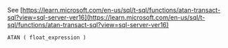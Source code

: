 See [https://learn.microsoft.com/en-us/sql/t-sql/functions/atan-transact-sql?view=sql-server-ver16](https://learn.microsoft.com/en-us/sql/t-sql/functions/atan-transact-sql?view=sql-server-ver16)
```
ATAN ( float_expression )
```

